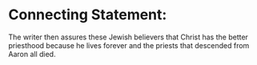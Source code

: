 # Connecting Statement:

The writer then assures these Jewish believers that Christ has the better priesthood because he lives forever and the priests that descended from Aaron all died.